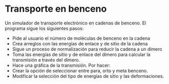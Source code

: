 # Transporte en benceno
Un simulador de transporte electrónico en cadenas de benceno.
El programa sigue los siguientes pasos:
* Pide al usuario el número de moléculas de benceno en la cadena
* Crea arreglos con las energías de enlace y de sitio de la cadena
* Sigue un proceso de normalización para reducir la cadena a un dímero
* Toma las energías de sitio y de enlace del dímero para calcular la transmisión a través
  del dímero.
* Hace una gráfica de la transmisión.
Por hacer:
* Crear la opción de seleccionar entre para, orto y meta benceno.
* Modificar la selección del tipo de energías de sitio y las deformaciones.
